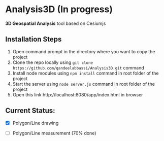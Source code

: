 # Analysis3D (In progress)
**3D Geospatial Analysis** tool based on Cesiumjs

## Installation Steps
1. Open command prompt in the directory where you want to copy the project
2. Clone the repo locally using `git clone https://github.com/qandeelabbassi/Analysis3D.git` command
3. Install node modules using `npm install` command in root folder of the project
4. Start the server using `node server.js` command in root folder of the project
5. Open this link http://localhost:8080/app/index.html in browser

## Current Status:
* [x] Polygon/Line drawing
* [ ] Polygon/Line measurement (70% done)

